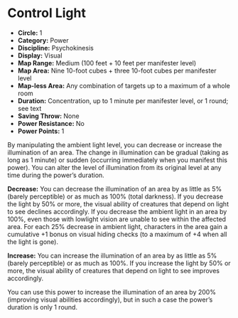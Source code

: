 # Control Light

- **Circle:** 1
- **Category:** Power
- **Discipline:** Psychokinesis
- **Display:** Visual
- **Map Range:** Medium (100 feet + 10 feet per manifester level)
- **Map Area:** Nine 10-foot cubes + three 10-foot cubes per manifester level
- **Map-less Area:** Any combination of targets up to a maximum of a whole room
- **Duration:** Concentration, up to 1 minute per manifester level, or 1 round; see text
- **Saving Throw:** None
- **Power Resistance:** No
- **Power Points:** 1

By manipulating the ambient light level, you can decrease or increase the illumination of an area. The change in illumination can be gradual (taking as long as 1 minute) or sudden (occurring immediately when you manifest this power). You can alter the level of illumination from its original level at any time during the power’s duration.

**Decrease:** You can decrease the illumination of an area by as little as 5% (barely perceptible) or as much as 100% (total darkness). If you decrease the light by 50% or more, the visual ability of creatures that depend on light to see declines accordingly. If you decrease the ambient light in an area by 100%, even those with lowlight vision are unable to see within the affected area. For each 25% decrease in ambient light, characters in the area gain a cumulative +1 bonus on visual hiding checks (to a maximum of +4 when all the light is gone).

**Increase:** You can increase the illumination of an area by as little as 5% (barely perceptible) or as much as 100%. If you increase the light by 50% or more, the visual ability of creatures that depend on light to see improves accordingly.

You can use this power to increase the illumination of an area by 200%  (improving visual abilities accordingly), but in such a case the power’s duration is only 1 round.
